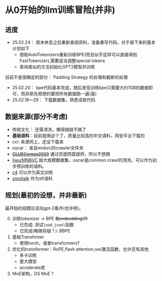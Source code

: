 # 从0开始的llm训练冒险(并非)

## 进度

- 25.02.24： 周末休息之后重新查阅资料，准备重写代码。对于接下来的基本计划如下
    - 借助AutoTokenizers重新训练BPE(而且似乎这样可以直接得到FastTokenizer),需要适当调整special tokens
    - 查询类似的方法初始化GPT2模型并训练

目前不是很确定的部分： Padding Strategy 的处理和截断的处理

- 25.02.20： bpe代码基本完成，随后发现训练bpe只需要大约1GB的数据即可，而非原先预想的要把所有数据跑一遍(喜)
- 25.02.18～29： 下载数据集，熟悉读取代码

## 数据来源(部分不考虑)
- 传统文化： 还需清洗，懒得搞就不搞了
- **基础语料**：目前就用这个了，质量比较高的中文语料，网安平台下载的
- cci: 来源同上，还没下载来
- oscar： 来自mnbvc的crawler文件夹
- ~~[CLUECorpus2020](https://github.com/CLUEbenchmark/CLUECorpus2020)~~ 通过百度网盘提供，所以不想搞
- [liwu/MNBVC](https://huggingface.co/datasets/liwu/MNBVC) 超大规模数据集，oscar是common crawl的清洗，可以作为初步预训练的语料。
- [c4](https://hf-mirror.com/datasets/allenai/c4/tree/main/en) 可以作为英文训练
- [smoltalk](https://opencsg.com/datasets/OpenCSG/smoltalk_chinese/files/main/data) 作为sft语料


## 规划(最初的设想，并非最新)

最开始的规模应该向gpt-2看齐(也许吧)。

0. 训练tokenizer -> BPE ~~和embedding(?)~~
    - 已完成: 测试```load_jsonl```函数 
    - 已完成(略微存疑？): BBPE
1. 基础Transfomer
    - 使用torch，或者transformers?
2. 优化的transformer：RoPE,flash attention,swi激活函数，也许还有其他
    - 多卡训练
    - 更大模型
    - accelerate库
3. MoE架构，DS MoE？